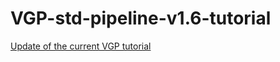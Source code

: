 # VGP-std-pipeline-v1.6-tutorial
[Update of the current VGP tutorial](https://github.com/VGP/vgp-assembly/blob/master/tutorials/ScaffoldingWorkflow.md)
